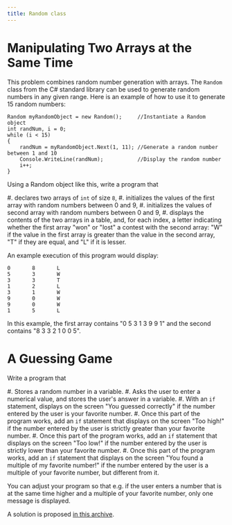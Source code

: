 ```yaml
---
title: Random class
---
```


# Manipulating Two Arrays at the Same Time

This problem combines random number generation with arrays.
The `Random` class from the C# standard library can be used to generate random numbers in any given range.
Here is an example of how to use it to generate 15 random numbers:

```
Random myRandomObject = new Random();     //Instantiate a Random object
int randNum, i = 0;
while (i < 15)
{
	randNum = myRandomObject.Next(1, 11); //Generate a random number between 1 and 10
	Console.WriteLine(randNum);	          //Display the random number
	i++;
}
```

Using a Random object like this, write a program that

#. declares two arrays of `int` of size `8`,
#. initializes the values of the first array with random numbers between $0$ and $9$,
#. initializes the values of second  array with random numbers between $0$ and $9$,
#. displays the contents of the two arrays in a table, and, for each index, a letter indicating whether the first array "won" or "lost" a contest with the second array: "W" if the value in the first array is greater than the value in the second array, "T" if they are equal, and "L" if it is lesser.

An example execution of this program would display:

~~~~{.plain}
0       8       L
5       3       W
3       3       T
1       2       L
3       1       W
9       0       W
9       0       W
1       5       L
~~~~

In this example, the first array contains "0 5 3 1 3 9 9 1" and the second contains "8 3 3 2 1 0 0 5".


# A Guessing Game

Write a program that

#. Stores a random number in a variable.
#. Asks the user to enter a numerical value, and stores the user's answer in a variable.
#. With an `if` statement, displays on the screen "You guessed correctly" if the number entered by the user is your favorite number.
#. Once this part of the program works, add an `if` statement that displays on the screen "Too high!" if the number entered by the user is strictly greater than your favorite number.
#. Once this part of the program works, add an `if` statement that displays on the screen "Too low!" if the number entered by the user is strictly lower than your favorite number.
#. Once this part of the program works, add an `if` statement that displays on the screen "You found a multiple of my favorite number!" if the number entered by the user is a multiple of your favorite number, but different from it.

You can adjust your program so that e.g. if the user enters a number that is at the same time higher and a multiple of your favorite number, only one message is displayed.

A solution is proposed [in this archive](GuessingGame.zip).